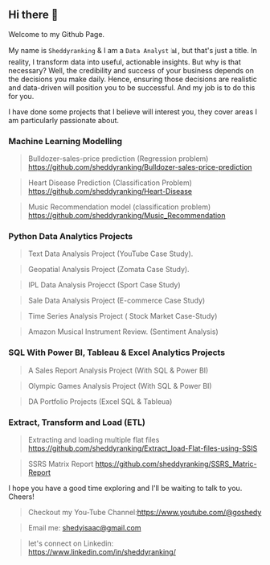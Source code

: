 ## Hi there 👋

Welcome to my Github Page.

My name is `Sheddyranking` & I am a `Data Analyst` 📊, but that's just a title. In reality, I transform data into useful, actionable insights.
But why is that necessary? Well, the credibility and success of your business depends on the decisions you make daily.
Hence, ensuring those decisions are realistic and data-driven will position you to be successful. And my job is to do this for you.

I have done some projects that I believe will interest you, they cover areas I am particularly passionate about.

### Machine Learning Modelling 
> Bulldozer-sales-price prediction (Regression problem)
https://github.com/sheddyranking/Bulldozer-sales-price-prediction

> Heart Disease Prediction (Classification Problem)
https://github.com/sheddyranking/Heart-Disease

> Music Recommendation model (classification problem)
https://github.com/sheddyranking/Music_Recommendation

### Python Data Analytics Projects

  > Text Data Analysis Project (YouTube Case Study).

  > Geopatial Analysis Project (Zomata Case Study).
  
  > IPL Data Analysis Projecct (Sport Case Study)
  
  > Sale Data Analysis Project (E-commerce Case Study)

  > Time Series Analysis Project ( Stock Market Case-Study)

  > Amazon Musical Instrument Review. (Sentiment Analysis)

### SQL With Power BI, Tableau & Excel Analytics Projects

  > A Sales Report Analysis Project (With SQL & Power BI)
    
  > Olympic Games Analysis Project (With SQL & Power BI)
  
  > DA Portfolio Projects (Excel SQL & Tableua)

### Extract, Transform and Load (ETL)
  >Extracting and loading multiple flat files 
  https://github.com/sheddyranking/Extract_load-Flat-files-using-SSIS
  
  > SSRS Matrix Report
  https://github.com/sheddyranking/SSRS_Matric-Report
 
I hope you have a good time exploring and I'll be waiting to talk to you. Cheers!

 
  > Checkout my You-Tube Channel:https://www.youtube.com/@goshedy
  
  > Email me: shedyisaac@gmail.com
  
  > let's connect on Linkedin: https://www.linkedin.com/in/sheddyranking/
